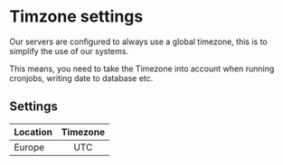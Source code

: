 # Timzone settings

Our servers are configured to always use a global timezone, this is to simplify the use of our systems.

This means, you need to take the Timezone into account when running cronjobs, writing date to database etc.

## Settings

| Location      | Timezone |
| ------------- |:--------:|
| Europe        | UTC |
